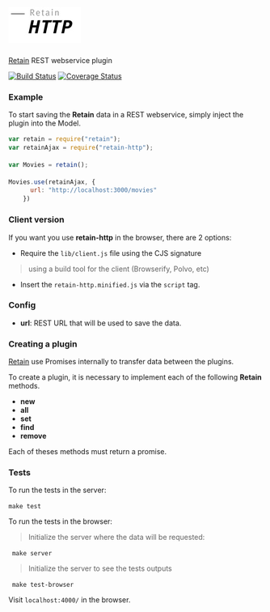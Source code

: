 ![retain-http](assets/logo.jpg)
===========

[Retain](https://github.com/retain/retain) REST webservice plugin

[![Build Status](https://travis-ci.org/retain/retain-http.png?branch=master)](https://travis-ci.org/retain/retain-http) [![Coverage Status](http://coveralls.io/repos/retain/retain-http/badge.png)](https://coveralls.io/r/retain/retain-http)

### Example

To start saving the __Retain__ data in a REST webservice, simply inject the plugin into the Model.

``` javascript
var retain = require("retain");
var retainAjax = require("retain-http");

var Movies = retain();

Movies.use(retainAjax, {
      url: "http://localhost:3000/movies"
    })
```

### Client version

If you want you use __retain-http__ in the browser, there are 2 options:

* Require the `lib/client.js` file using the CJS signature
> using a build tool for the client (Browserify, Polvo, etc)

* Insert the `retain-http.minified.js` via the `script` tag.

### Config

* __url__: REST URL that will be used to save the data.

### Creating a plugin

[Retain](https://github.com/giuliandrimba/retain) use Promises internally to transfer data between the plugins.

To create a plugin, it is necessary to implement each of the following __Retain__ methods.

* __new__
* __all__
* __set__
* __find__
* __remove__

Each of theses methods must return a promise.

### Tests

To run the tests in the server:

`make test`

To run the tests in the browser:

> Initialize the server where the data will be requested:

` make server`

> Initialize the server to see the tests outputs

` make test-browser`

Visit `localhost:4000/` in the browser.
